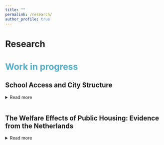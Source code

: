 ```yaml
---
title: ""
permalink: /research/
author_profile: true
---
```

Research
=====

# <span style="color:#52adc8"> Work in progress </span>

## School Access and City Structure
<details>
<summary>Read more</summary>

This paper investigates how school, labor and housing markets interact determining life-cycle mobility and location choices of heterogeneous households within a city. I develop a quantitative spatial model that nests parental school choice, as well as an endogenous labor market populated also by child-less households. Both types of agents vary in terms of skills, which matter for preferences, wages and incomes, as well as for the endogeneity of amenities, including school quality. In equilibrium, competition in the housing market, along with the interactions between the labor and school markets, determines the residential structure across neighborhoods. I estimate the model with data from the city of Madrid, exploiting an exogenous change in the allocation system of students to schools for the identification of preferences and to resolve endogeneity concerns. Counterfactual exercises reveal the extent to which the multi-market nature of the city matters for welfare inequality and sorting across skills, and the effects of educational policies in equilibrium.
</details>
<br>

## The Welfare Effects of Public Housing: Evidence from the Netherlands
<details>
Joint with Milena Almagro & Hans Koster
<summary>Read more</summary>
</details>
<br>
